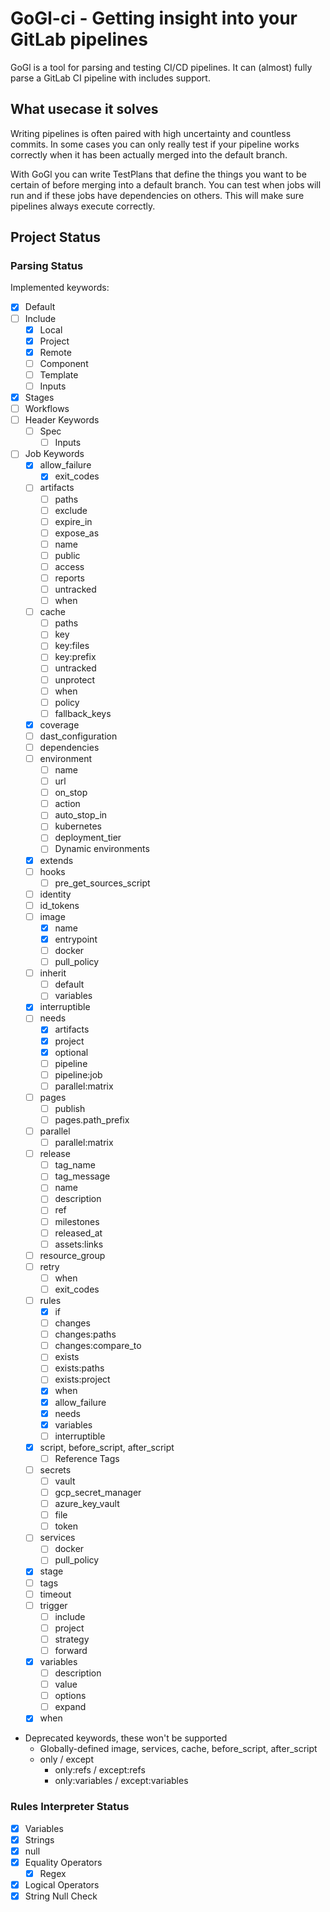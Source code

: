 # GoGl-ci - Getting insight into your GitLab pipelines

GoGl is a tool for parsing and testing CI/CD pipelines. It can (almost) fully parse a GitLab CI pipeline with includes support.

## What usecase it solves

Writing pipelines is often paired with high uncertainty and countless commits.
In some cases you can only really test if your pipeline works correctly when it
has been actually merged into the default branch.

With GoGl you can write TestPlans that define the things you want to be certain
of before merging into a default branch. You can test when jobs will run and if
these jobs have dependencies on others. This will make sure pipelines always
execute correctly.

## Project Status

### Parsing Status

Implemented keywords:

- [x] Default
- [ ] Include
    - [x] Local
    - [x] Project
    - [x] Remote
    - [ ] Component
    - [ ] Template
    - [ ] Inputs
- [x] Stages
- [ ] Workflows
- [ ] Header Keywords
    - [ ] Spec
        - [ ] Inputs
- [ ] Job Keywords
    - [x] allow_failure
        - [x] exit_codes
    - [ ] artifacts
        - [ ] paths
        - [ ] exclude
        - [ ] expire_in
        - [ ] expose_as
        - [ ] name
        - [ ] public
        - [ ] access
        - [ ] reports
        - [ ] untracked
        - [ ] when
    - [ ] cache
        - [ ] paths
        - [ ] key
        - [ ] key:files
        - [ ] key:prefix
        - [ ] untracked
        - [ ] unprotect
        - [ ] when
        - [ ] policy
        - [ ] fallback_keys
    - [x] coverage
    - [ ] dast_configuration
    - [ ] dependencies
    - [ ] environment
        - [ ] name
        - [ ] url
        - [ ] on_stop
        - [ ] action
        - [ ] auto_stop_in
        - [ ] kubernetes
        - [ ] deployment_tier
        - [ ] Dynamic environments
    - [x] extends
    - [ ] hooks
        - [ ] pre_get_sources_script
    - [ ] identity
    - [ ] id_tokens
    - [ ] image
        - [x] name
        - [x] entrypoint
        - [ ] docker
        - [ ] pull_policy
    - [ ] inherit
        - [ ] default
        - [ ] variables
    - [x] interruptible
    - [ ] needs
        - [x] artifacts
        - [x] project
        - [x] optional
        - [ ] pipeline
        - [ ] pipeline:job
        - [ ] parallel:matrix
    - [ ] pages
        - [ ] publish
        - [ ] pages.path_prefix
    - [ ] parallel
        - [ ] parallel:matrix
    - [ ] release
        - [ ] tag_name
        - [ ] tag_message
        - [ ] name
        - [ ] description
        - [ ] ref
        - [ ] milestones
        - [ ] released_at
        - [ ] assets:links
    - [ ] resource_group
    - [ ] retry
        - [ ] when
        - [ ] exit_codes
    - [ ] rules
        - [x] if
        - [ ] changes
        - [ ] changes:paths
        - [ ] changes:compare_to
        - [ ] exists
        - [ ] exists:paths
        - [ ] exists:project
        - [x] when
        - [x] allow_failure
        - [x] needs
        - [x] variables
        - [ ] interruptible
    - [x] script, before_script, after_script
        - [ ] Reference Tags
    - [ ] secrets
        - [ ] vault
        - [ ] gcp_secret_manager
        - [ ] azure_key_vault
        - [ ] file
        - [ ] token
    - [ ] services
        - [ ] docker
        - [ ] pull_policy
    - [x] stage
    - [ ] tags
    - [ ] timeout
    - [ ] trigger
        - [ ] include
        - [ ] project
        - [ ] strategy
        - [ ] forward
    - [x] variables
        - [ ] description
        - [ ] value
        - [ ] options
        - [ ] expand
    - [x] when
- Deprecated keywords, these won't be supported
    - Globally-defined image, services, cache, before_script, after_script
    - only / except
        - only:refs / except:refs
        - only:variables / except:variables


### Rules Interpreter Status

- [x] Variables
- [x] Strings
- [x] null
- [x] Equality Operators
    - [x] Regex
- [x] Logical Operators
- [x] String Null Check
